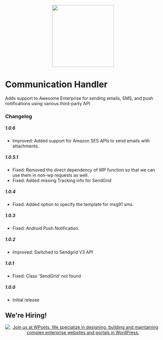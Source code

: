 <p align="center">
<a href="https://www.wpoets.com/" target="_blank"><img width="200"src="https://www.wpoets.com/wp-content/uploads/2018/05/WPoets-logo-1.svg"></a>
</p>

# Communication Handler
Adds support to Awesome Enterprise for sending emails, SMS, and push notifications using various third-party API

### Changelog  

##### 1.0.6
* Improved: Added support for Amazon SES APIs to send emails with attachments.
  
##### 1.0.5.1
* Fixed: Removed the direct dependency of WP function so that we can use them in non-wp requests as well.
* Fixed: Added missing Tracking info for SendGrid
  
##### 1.0.4
* Fixed: Added option to specify the template for msg91 sms.

##### 1.0.3
* Fixed: Android Push Notification.

##### 1.0.2
* Improved: Switched to Sendgrid V3 API

##### 1.0.1
* Fixed: Class 'SendGrid' not found 
  
##### 1.0.0  
* Initial release


## We're Hiring!

<p align="center">
<a href="https://www.wpoets.com/careers/"><img src="https://www.wpoets.com/wp-content/uploads/2020/11/work-with-us_1776x312.png" alt="Join us at WPoets, We specialize in designing, building and maintaining complex enterprise websites and portals in WordPress."></a>
</p>
